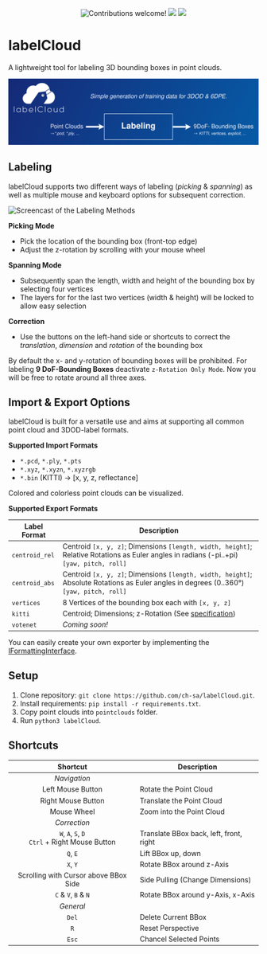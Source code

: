 <p align="center">
    <img src="https://img.shields.io/badge/contributions-welcome!-green" alt="Contributions welcome!"/>
    <img src="https://img.shields.io/github/last-commit/ch-sa/labelCloud?color=blue">
    <img src="https://img.shields.io/badge/python-3.6%20%7C%203.7%20%7C%203.8-blue" />
</p>


# labelCloud
A lightweight tool for labeling 3D bounding boxes in point clouds.

![Overview of the Labeling Tool](docs/io_overview.png)

## Labeling
labelCloud supports two different ways of labeling (*picking* & *spanning*) as well as multiple mouse and keyboard options for subsequent correction.

![Screencast of the Labeling Methods](docs/screencast_small.gif)

**Picking Mode**

* Pick the location of the bounding box (front-top edge)
* Adjust the z-rotation by scrolling with your mouse wheel

**Spanning Mode**

* Subsequently span the length, width and height of the bounding box by selecting four vertices
* The layers for for the last two vertices (width & height) will be locked to allow easy selection

**Correction**

* Use the buttons on the left-hand side or shortcuts to correct the *translation*, *dimension* and *rotation* of the bounding box

By default the x- and y-rotation of bounding boxes will be prohibited.
For labeling **9 DoF-Bounding Boxes** deactivate `z-Rotation Only Mode`.
Now you will be free to rotate around all three axes.

## Import & Export Options
labelCloud is built for a versatile use and aims at supporting all common point cloud and 3DOD-label formats.

**Supported Import Formats**
* `*.pcd`, `*.ply`, `*.pts`
* `*.xyz`, `*.xyzn`, `*.xyzrgb`
* `*.bin` (KITTI) → [x, y, z, reflectance]

Colored and colorless point clouds can be visualized.

**Supported Export Formats**

| Label Format | Description |
| --- | --- |
| `centroid_rel` | Centroid `[x, y, z]`; Dimensions `[length, width, height]`; <br> Relative Rotations as Euler angles in radians (-pi..+pi) `[yaw, pitch, roll]` |
| `centroid_abs` | Centroid `[x, y, z]`; Dimensions `[length, width, height]`; <br> Absolute Rotations as Euler angles in degrees (0..360°) `[yaw, pitch, roll]` |
| `vertices` | 8 Vertices of the bounding box each with `[x, y, z]` |
| `kitti` | Centroid; Dimensions; z-Rotation (See [specification](https://github.com/bostondiditeam/kitti/blob/master/resources/devkit_object/readme.txt)) |
| `votenet` | *Coming soon!* |

You can easily create your own exporter by implementing the [IFormattingInterface](https://github.com/ch-sa/labelCloud/blob/4700915f9c809c827544f08e09727f4755545d73/modules/control/label_manager.py#L94).


## Setup

1. Clone repository: `git clone https://github.com/ch-sa/labelCloud.git`.
2. Install requirements: `pip install -r requirements.txt`.
3. Copy point clouds into `pointclouds` folder.
4. Run `python3 labelCloud`.

## Shortcuts

| Shortcut | Description |
| :---: | --- |
| *Navigation* | |
| Left Mouse Button | Rotate the Point Cloud |
| Right Mouse Button | Translate the Point Cloud |
| Mouse Wheel | Zoom into the Point Cloud |
| *Correction* | |
| `W`, `A`, `S`, `D` <br> `Ctrl` + Right Mouse Button | Translate BBox back, left, front, right |
| `Q`, `E` | Lift BBox up, down |
| `X`, `Y` | Rotate BBox around z-Axis |
| Scrolling with Cursor above BBox Side | Side Pulling (Change Dimensions) |
|`C` & `V`, `B` & `N` | Rotate BBox around y-Axis, x-Axis |
| *General* | |
| `Del` | Delete Current BBox |
| `R` | Reset Perspective |
| `Esc` | Chancel Selected Points |
